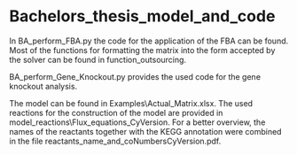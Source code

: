 # Bachelors_thesis_model_and_code

In BA_perform_FBA.py the code for the application of the FBA can be found. 
Most of the functions for formatting the matrix into the form accepted by the solver can be found in function_outsourcing.

BA_perform_Gene_Knockout.py provides the used code for the gene knockout analysis.

The model can be found in Examples\Actual_Matrix.xlsx. 
The used reactions for the construction of the model are provided in model_reactions\Flux_equations_CyVersion.
For a better overview, the names of the reactants together with the KEGG annotation were combined in the file reactants_name_and_coNumbersCyVersion.pdf.
